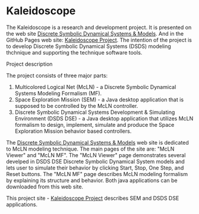 # Kaleidoscope

The Kaleidoscope is a research and development project.
It is presented on the web site <a href="http://www.dsdsam.com/" target="_blank"  >Discrete Symbolic Dynamical Systems & Models</a>.
And in the GitHub Pages web site:  <a href="https://dsdsam.github.io/Kaleidoscope/" target="_blank" >Kaleidoscope Project</a>.
The intention of the project is to develop Discrete Symbolic Dynamical Systems (DSDS) modeling thchnique and supporting the technique software tools.

Project description

The project consists of three major parts: 
1) Multicolored Logical Net (McLN) - a Discrete Symbolic Dynamical Systems Modeling Formalism (MF).
2) Space Exploration Mission (SEM)  - a Java desktop application that is supposed to be controlled by
the McLN controller. 
3) Discrete Symbolic Dynamical Systems Development & Simulating Environment (DSDS DSE) -
a Java desktop application that utilizes McLN formalism to design, implement, simulate and produce the Space Exploration Mission
behavior based controllers.

<p class="justified-text">
The <a href="http://www.dsdsam.com/" target="_blank"  >Discrete Symbolic Dynamical Systems & Models</a> web site is dedicated to McLN modeling technique.
The main pages of the site are: "McLN Viewer" and "McLN MF".
The "McLN Viewer" page demonstrates several develped in DSDS DSE Discrete Symbolic Dynamical System models
and lets user to simulate their behavior by clicking  Start, Stop, One Step, and Reset buttons.
The "McLN MF" page describes McLN modeling formalism by explaining its structure and behavior.
Both java applications can be downloaded from this web site.
</p>
This project site - <a href="https://dsdsam.github.io/Kaleidoscope/" target="_blank" >Kaleidoscope Project</a> describes SEM and DSDS DSE applications.
